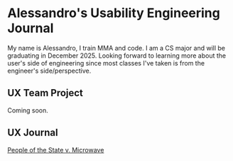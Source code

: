 # Alessandro's Usability Engineering Journal

My name is Alessandro, I train MMA and code. I am a CS major and will be graduating in December 2025. Looking forward to learning more about the user's side of engineering since most classes I've taken is from the engineer's side/perspective.

## UX Team Project

Coming soon.

## UX Journal

[People of the State v. Microwave](journal/)
